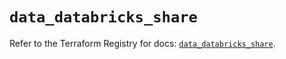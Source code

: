 # `data_databricks_share`

Refer to the Terraform Registry for docs: [`data_databricks_share`](https://registry.terraform.io/providers/databricks/databricks/1.47.0/docs/data-sources/share).
